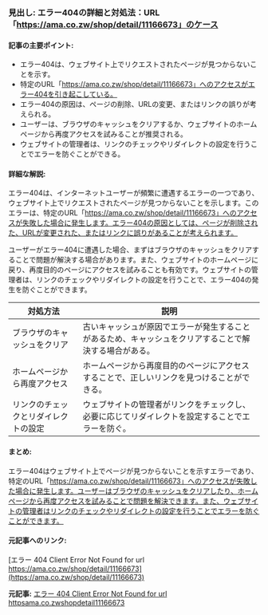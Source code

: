 ### 見出し: エラー404の詳細と対処法：URL「https://ama.co.zw/shop/detail/11166673」のケース

#### 記事の主要ポイント:
- エラー404は、ウェブサイト上でリクエストされたページが見つからないことを示す。
- 特定のURL「https://ama.co.zw/shop/detail/11166673」へのアクセスがエラー404を引き起こしている。
- エラー404の原因は、ページの削除、URLの変更、またはリンクの誤りが考えられる。
- ユーザーは、ブラウザのキャッシュをクリアするか、ウェブサイトのホームページから再度アクセスを試みることが推奨される。
- ウェブサイトの管理者は、リンクのチェックやリダイレクトの設定を行うことでエラーを防ぐことができる。

#### 詳細な解説:
エラー404は、インターネットユーザーが頻繁に遭遇するエラーの一つであり、ウェブサイト上でリクエストされたページが見つからないことを示します。このエラーは、特定のURL「https://ama.co.zw/shop/detail/11166673」へのアクセスが失敗した場合に発生します。エラー404の原因としては、ページが削除された、URLが変更された、またはリンクに誤りがあることが考えられます。

ユーザーがエラー404に遭遇した場合、まずはブラウザのキャッシュをクリアすることで問題が解決する場合があります。また、ウェブサイトのホームページに戻り、再度目的のページにアクセスを試みることも有効です。ウェブサイトの管理者は、リンクのチェックやリダイレクトの設定を行うことで、エラー404の発生を防ぐことができます。

| 対処方法 | 説明 |
|---|---|
| ブラウザのキャッシュをクリア | 古いキャッシュが原因でエラーが発生することがあるため、キャッシュをクリアすることで解決する場合がある。 |
| ホームページから再度アクセス | ホームページから再度目的のページにアクセスすることで、正しいリンクを見つけることができる。 |
| リンクのチェックとリダイレクトの設定 | ウェブサイトの管理者がリンクをチェックし、必要に応じてリダイレクトを設定することでエラーを防ぐ。 |

#### まとめ:
エラー404はウェブサイト上でページが見つからないことを示すエラーであり、特定のURL「https://ama.co.zw/shop/detail/11166673」へのアクセスが失敗した場合に発生します。ユーザーはブラウザのキャッシュをクリアしたり、ホームページから再度アクセスを試みることで問題を解決できます。また、ウェブサイトの管理者はリンクのチェックやリダイレクトの設定を行うことでエラーを防ぐことができます。

#### 元記事へのリンク:
[エラー 404 Client Error Not Found for url https://ama.co.zw/shop/detail/11166673](https://ama.co.zw/shop/detail/11166673)

**元記事:** [エラー 404 Client Error Not Found for url httpsama.co.zwshopdetail11166673](https://ama.co.zw/shopdetail/11166673)
